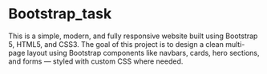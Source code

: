 # Bootstrap_task
This is a simple, modern, and fully responsive website built using Bootstrap 5, HTML5, and CSS3. The goal of this project is to design a clean multi-page layout using Bootstrap components like navbars, cards, hero sections, and forms — styled with custom CSS where needed.
